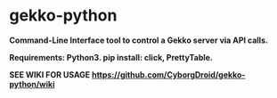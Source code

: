 # gekko-python
<b>Command-Line Interface tool to control a Gekko server via API calls.<b>

<b>Requirements:</b> Python3. pip install: click, PrettyTable.

SEE WIKI FOR USAGE
https://github.com/CyborgDroid/gekko-python/wiki
